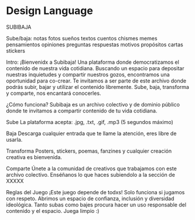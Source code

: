 # Design Language

SUBIBAJA

Sube/baja:
notas fotos sueños textos cuentos chismes memes pensamientos opiniones preguntas respuestas motivos propósitos cartas stickers 

Intro:
¡Bienvenidx a Subibaja! Una plataforma donde democratizamos el contenido de nuestra vida cotidiana. Buscando un espacio para depositar nuestras inquietudes y compartir nuestros gozos, encontramos una oportunidad para co-crear. Te invitamos a ser parte de este archivo donde podrás subir, bajar y utilizar el contenido libremente. Sube, baja, transforma y comparte, nos encantará conocerles.

¿Cómo funciona?
Subibaja es un archivo colectivo y de dominio público donde te invitamos a compartir contenido de tu vida cotidiana. 

Sube
La plataforma acepta: .jpg, .txt, .gif, .mp3 (5 segundos máximo)

Baja
Descarga cualquier entrada que te llame la atención, eres libre de usarla. 

Transforma
Posters, stickers, poemas, fanzines y cualquier creación creativa es bienvenida. 

Comparte
Únete a la comunidad de creativos que trabajamos con este archivo colectivo. Enséñanos lo que haces subiendolo a la sección de XXXXX



Reglas del Juego
¡Este juego depende de todxs! Solo funciona si jugamos con respeto. Abrimos un espacio de confianza, inclusión y diversidad ideológica. Tanto subas como bajes procura hacer un uso responsable del contenido y el espacio. Juega limpio :)

